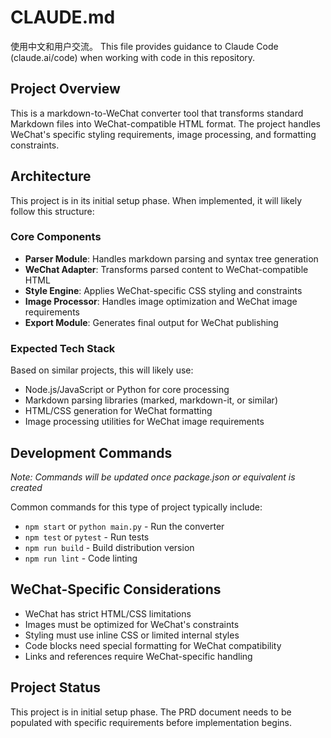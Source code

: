 # CLAUDE.md
使用中文和用户交流。
This file provides guidance to Claude Code (claude.ai/code) when working with code in this repository.

## Project Overview

This is a markdown-to-WeChat converter tool that transforms standard Markdown files into WeChat-compatible HTML format. The project handles WeChat's specific styling requirements, image processing, and formatting constraints.

## Architecture

This project is in its initial setup phase. When implemented, it will likely follow this structure:

### Core Components
- **Parser Module**: Handles markdown parsing and syntax tree generation
- **WeChat Adapter**: Transforms parsed content to WeChat-compatible HTML
- **Style Engine**: Applies WeChat-specific CSS styling and constraints
- **Image Processor**: Handles image optimization and WeChat image requirements
- **Export Module**: Generates final output for WeChat publishing

### Expected Tech Stack
Based on similar projects, this will likely use:
- Node.js/JavaScript or Python for core processing
- Markdown parsing libraries (marked, markdown-it, or similar)
- HTML/CSS generation for WeChat formatting
- Image processing utilities for WeChat image requirements

## Development Commands

*Note: Commands will be updated once package.json or equivalent is created*

Common commands for this type of project typically include:
- `npm start` or `python main.py` - Run the converter
- `npm test` or `pytest` - Run tests
- `npm run build` - Build distribution version
- `npm run lint` - Code linting

## WeChat-Specific Considerations

- WeChat has strict HTML/CSS limitations
- Images must be optimized for WeChat's constraints
- Styling must use inline CSS or limited internal styles
- Code blocks need special formatting for WeChat compatibility
- Links and references require WeChat-specific handling

## Project Status

This project is in initial setup phase. The PRD document needs to be populated with specific requirements before implementation begins.
